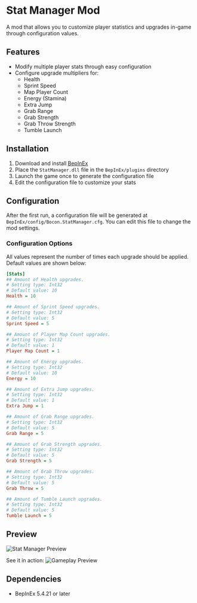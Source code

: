 # Stat Manager Mod

A mod that allows you to customize player statistics and upgrades in-game through configuration values.

## Features

- Modify multiple player stats through easy configuration
- Configure upgrade multipliers for:
  - Health
  - Sprint Speed
  - Map Player Count
  - Energy (Stamina)
  - Extra Jump
  - Grab Range
  - Grab Strength
  - Grab Throw Strength
  - Tumble Launch

## Installation

1. Download and install [BepInEx](https://thunderstore.io/c/repo/p/BepInEx/BepInExPack/)
2. Place the `StatManager.dll` file in the `BepInEx/plugins` directory
3. Launch the game once to generate the configuration file
4. Edit the configuration file to customize your stats

## Configuration

After the first run, a configuration file will be generated at `BepInEx/config/Bocon.StatManager.cfg`. You can edit this file to change the mod settings.

### Configuration Options

All values represent the number of times each upgrade should be applied. Default values are shown below:

```ini
[Stats]
## Amount of Health upgrades.
# Setting type: Int32
# Default value: 10
Health = 10

## Amount of Sprint Speed upgrades.
# Setting type: Int32
# Default value: 5
Sprint Speed = 5

## Amount of Player Map Count upgrades.
# Setting type: Int32
# Default value: 1
Player Map Count = 1

## Amount of Energy upgrades.
# Setting type: Int32
# Default value: 10
Energy = 10

## Amount of Extra Jump upgrades.
# Setting type: Int32
# Default value: 1
Extra Jump = 1

## Amount of Grab Range upgrades.
# Setting type: Int32
# Default value: 5
Grab Range = 5

## Amount of Grab Strength upgrades.
# Setting type: Int32
# Default value: 5
Grab Strength = 5

## Amount of Grab Throw upgrades.
# Setting type: Int32
# Default value: 5
Grab Throw = 5

## Amount of Tumble Launch upgrades.
# Setting type: Int32
# Default value: 5
Tumble Launch = 5
```

## Preview

![Stat Manager Preview](https://cdn.bocon.wtf/u/AL5F7rmZ.png)

See it in action:
![Gameplay Preview](https://cdn.bocon.wtf/u/yJ0pE4DW.gif)

## Dependencies

- BepInEx 5.4.21 or later